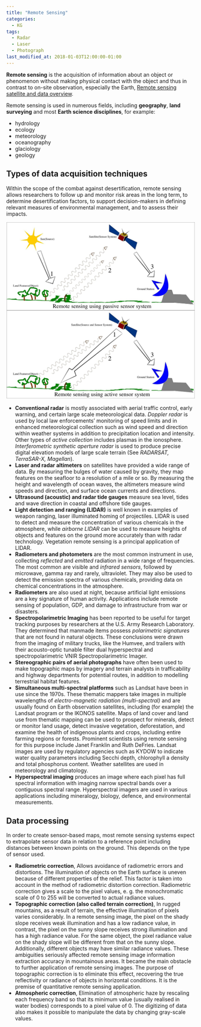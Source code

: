 ```yaml
---
title: "Remote Sensing"
categories:
  - KG
tags:
  - Radar
  - Laser
  - Photograph
last_modified_at: 2018-01-03T12:00:00-01:00
---
```


**Remote sensing** is the acquisition of information about an object or phenomenon without making physical contact with the object and thus in contrast to on-site observation, especially the Earth, [Remote sensing satellite and data overview](https://en.wikipedia.org/wiki/Remote_sensing_satellite_and_data_overview).

Remote sensing is used in numerous fields, including **geography**, **land surveying** and most **Earth science disciplines**, for example:

- hydrology
- ecology
- meteorology
- oceanography
- glaciology
- geology

## Types of data acquisition techniques

Within the scope of the combat against desertification, remote sensing allows researchers to follow up and monitor risk areas in the long term, to determine desertification factors, to support decision-makers in defining relevant measures of environmental management, and to assess their impacts.

![](/assets/images/posts/2018-01-03-RemoteSensing/RemoteSensingIllustration.jpg)

- **Conventional radar** is mostly associated with aerial traffic control, early warning, and certain large scale meteorological data. _Doppler radar_ is used by local law enforcements’ monitoring of speed limits and in enhanced meteorological collection such as wind speed and direction within weather systems in addition to precipitation location and intensity. Other types of _active collection_ includes plasmas in the ionosphere. _Interferometric synthetic aperture radar_ is used to produce precise digital elevation models of large scale terrain (See _RADARSAT, TerraSAR-X, Magellan_).
- **Laser and radar altimeters** on satellites have provided a wide range of data. By measuring the bulges of water caused by gravity, they map features on the seafloor to a resolution of a mile or so. By measuring the height and wavelength of ocean waves, the altimeters measure wind speeds and direction, and surface ocean currents and directions.
- **Ultrasound (acoustic) and radar tide gauges** measure sea level, tides and wave direction in coastal and offshore tide gauges.
- **Light detection and ranging (LIDAR)** is well known in examples of weapon ranging, laser illuminated homing of projectiles. LIDAR is used to detect and measure the concentration of various chemicals in the atmosphere, while _airborne LIDAR_ can be used to measure heights of objects and features on the ground more accurately than with radar technology. Vegetation remote sensing is a principal application of LIDAR.
- **Radiometers and photometers** are the most common instrument in use, collecting _reflected_ and _emitted_ radiation in a wide range of frequencies. The most common are visible and _infrared sensors_, followed by microwave, gamma ray and rarely, ultraviolet. They may also be used to detect the emission spectra of various chemicals, providing data on chemical concentrations in the atmosphere.
- **Radiometers** are also used at night, because artificial light emissions are a key signature of human activity. Applications include remote sensing of population, GDP, and damage to infrastructure from war or disasters.
- **Spectropolarimetric Imaging** has been reported to be useful for target tracking purposes by researchers at the U.S. Army Research Laboratory. They determined that manmade items possess _polarimetric signatures_ that are not found in natural objects. These conclusions were drawn from the imaging of military trucks, like the Humvee, and trailers with their acousto-optic tunable filter dual hyperspectral and spectropolarimetric VNIR Spectropolarimetric Imager.
- **Stereographic pairs of aerial photographs** have often been used to make topographic maps by imagery and terrain analysts in trafficability and highway departments for potential routes, in addition to modelling terrestrial habitat features.
- **Simultaneous multi-spectral platforms** such as Landsat have been in use since the 1970s. These thematic mappers take images in multiple wavelengths of _electro-magnetic radiation (multi-spectral)_ and are usually found on Earth observation satellites, including (for example) the Landsat program or the IKONOS satellite. Maps of land cover and land use from thematic mapping can be used to prospect for minerals, detect or monitor land usage, detect invasive vegetation, deforestation, and examine the health of indigenous plants and crops, including entire farming regions or forests. Prominent scientists using remote sensing for this purpose include Janet Franklin and Ruth DeFries. Landsat images are used by regulatory agencies such as KYDOW to indicate water quality parameters including Secchi depth, chlorophyll a density and total phosphorus content. Weather satellites are used in meteorology and climatology.
- **Hyperspectral imaging** produces an image where each pixel has full spectral information with imaging narrow spectral bands over a contiguous spectral range. Hyperspectral imagers are used in various applications including mineralogy, biology, defence, and environmental measurements.

## Data processing

In order to create sensor-based maps, most remote sensing systems expect to extrapolate sensor data in relation to a reference point including distances between known points on the ground. This depends on the type of sensor used. 

- **Radiometric correction**, Allows avoidance of radiometric errors and distortions. The illumination of objects on the Earth surface is uneven because of different properties of the relief. This factor is taken into account in the method of radiometric distortion correction. Radiometric correction gives a scale to the pixel values, e. g. the monochromatic scale of 0 to 255 will be converted to actual radiance values.
- **Topographic correction (also called terrain correction)**, In rugged mountains, as a result of terrain, the effective illumination of pixels varies considerably. In a remote sensing image, the pixel on the shady slope receives weak illumination and has a low radiance value, in contrast, the pixel on the sunny slope receives strong illumination and has a high radiance value. For the same object, the pixel radiance value on the shady slope will be different from that on the sunny slope. Additionally, different objects may have similar radiance values. These ambiguities seriously affected remote sensing image information extraction accuracy in mountainous areas. It became the main obstacle to further application of remote sensing images. The purpose of topographic correction is to eliminate this effect, recovering the true reflectivity or radiance of objects in horizontal conditions. It is the premise of quantitative remote sensing application.
- **Atmospheric correction**, Elimination of atmospheric haze by rescaling each frequency band so that its minimum value (usually realised in water bodies) corresponds to a pixel value of 0. The digitizing of data also makes it possible to manipulate the data by changing gray-scale values.
